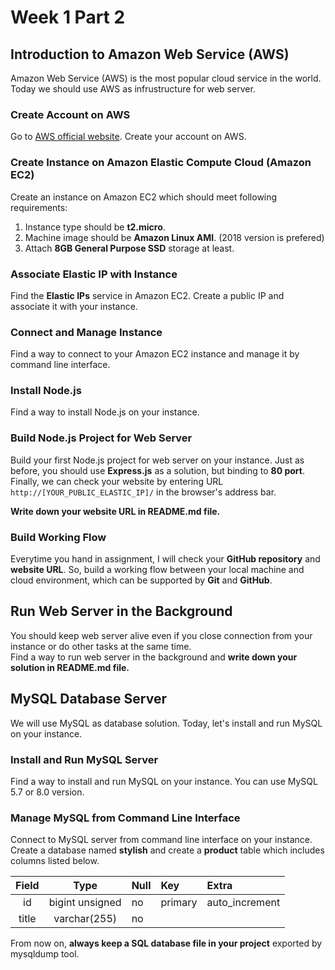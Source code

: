 # Week 1 Part 2

## Introduction to Amazon Web Service (AWS)

Amazon Web Service (AWS) is the most popular cloud service in the world. Today we should use AWS as infrustructure for web server.

### Create Account on AWS

Go to [AWS official website](https://aws.amazon.com/). Create your account on AWS.

### Create Instance on Amazon Elastic Compute Cloud (Amazon EC2)

Create an instance on Amazon EC2 which should meet following requirements:

1. Instance type should be **t2.micro**.
2. Machine image should be **Amazon Linux AMI**. (2018 version is prefered)
3. Attach **8GB General Purpose SSD** storage at least.

### Associate Elastic IP with Instance

Find the **Elastic IPs** service in Amazon EC2. Create a public IP and associate it with your instance.

### Connect and Manage Instance

Find a way to connect to your Amazon EC2 instance and manage it by command line interface.

### Install Node.js

Find a way to install Node.js on your instance.

### Build Node.js Project for Web Server

Build your first Node.js project for web server on your instance. Just as before, you should use **Express.js** as a solution, but binding to **80 port**. Finally, we can check your website by entering URL `http://[YOUR_PUBLIC_ELASTIC_IP]/` in the browser's address bar.

**Write down your website URL in README.md file.**

### Build Working Flow

Everytime you hand in assignment, I will check your **GitHub repository** and **website URL**. So, build a working flow between your local machine and cloud environment, which can be supported by **Git** and **GitHub**.

## Run Web Server in the Background

You should keep web server alive even if you close connection from your instance or do other tasks at the same time.  
Find a way to run web server in the background and **write down your solution in README.md file.**

## MySQL Database Server

We will use MySQL as database solution. Today, let's install and run MySQL on your instance.

### Install and Run MySQL Server

Find a way to install and run MySQL on your instance. You can use MySQL 5.7 or 8.0 version.

### Manage MySQL from Command Line Interface

Connect to MySQL server from command line interface on your instance. Create a database named **stylish** and create a **product** table which includes columns listed below.

| Field | Type | Null | Key | Extra |
| :---: | :---: | :--- | :--- | :--- |
| id | bigint unsigned | no | primary | auto_increment |
| title | varchar(255) | no | | |

From now on, **always keep a SQL database file in your project** exported by mysqldump tool.
